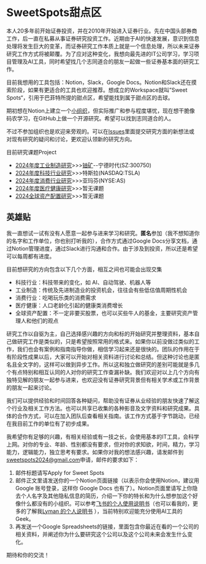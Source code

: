 # SweetSpots甜点区
本人20多年前开始证券投资，并在2010年开始进入证券行业。先在中国头部券商工作，后一直在私募从事证券研究投资工作。近期由于AI的快速发展，意识到信息处理将发生巨大的变革，而证券研究工作本质上就是一个信息处理，所以未来证券研究工作方式将被颠覆。为了应对这种变化，我想向最先进的IT公司学习，学习项目管理及AI工具，同时希望找几个志同道合的朋友一起做一些证券基本面的研究工作。

目前我想用的工具包括：Notion，Slack，Google Docs。Notion和Slack还在摸索阶段，如果有更适合的工具也欢迎推荐。想成立的Workspace就叫”Sweet Spots“，引用于巴菲特所提的甜点区，希望能找到属于甜点区的击球。

期初想在Notion上建立一个[小组织](https://sweetspots.notion.site/02248e2e889942d2b150f9ae26b033c1?v=48656b949eee4289a09f0fe37efe43e6&pvs=4)，但实际推广和参与程度堪忧，现在想干脆像码农学习，在GitHub上做一个开源研究。希望可以找到志同道合的人。

不过不参加组织也是欢迎来旁观的。可以在[Issues](https://github.com/Lyman11/SweetSpots/issues)里面提交研究方面的新想法或对现有研究的疑问和讨论，更欢迎认领新的研究方向。

目前研究课题Project
* [2024年度工业制造研究](https://github.com/users/Lyman11/projects/1)>>>[铀矿](Uranium/Readme.md)--宁德时代(SZ:300750)
* [2024年度科技行业研究](https://github.com/users/Lyman11/projects/2)>>>特斯拉(NASDAQ:TSLA)
* [2024年度消费行业研究](https://github.com/users/Lyman11/projects/3)>>>亚玛芬(NYSE:AS)
* [2024年度医疗健康研究](https://github.com/users/Lyman11/projects/4)>>>暂无课题
* [2024全球资产配置研究](https://github.com/users/Lyman11/projects/5)>>>暂无课题


## 英雄贴
我一直想试一试有没有人愿意一起参与进来学习和研究。**匿名**参加（我不想知道你的名字和工作单位，你也别打听我的），合作方式通过Google Docs分享文档，通过Notion管理进度，通过Slack进行沟通和合作。由于涉及到投资，所以还是希望可以每周都有进度。

目前想研究的方向包含以下几个方面，相互之间也可能会出现交集

- 科技行业：科技带来的变化，如 AI、自动驾驶、机器人等
- 工业制造：传统及先进制造业的投资机会，往往会有些低估值周期性机会
- 消费行业：吃喝玩乐类的消费需求
- 医疗健康：人口老龄化引起的健康类消费增长
- 全球资产配置：不一定非要买股票，也可以买些牛人的基金，主要研究资产管理人和他们的观点

研究工作以自驱为主，自己选择感兴趣的方向和标的开始研究并整理资料，基本自己做研究工作是类似的，只是希望按照常用的格式来。如果你以前没做过类似的工作，我们也会有案例和指南指导你做，相信学习起来还是很快的。团队的作用在于有阶段性成果以后，大家可以开始对相关资料进行讨论和总结。但这种讨论也是匿名且全文字的，这样可以做到异步工作。所以这和独立做研究的差别可能就是多几个有点特别和相互认同的人对你的研究工作查漏补缺。我们欢迎对以上几个方向有独特见解的朋友一起参与进来，也欢迎没有证券研究背景但有相关学术或工作背景的朋友一起来讨论。

我们可以提供经验和时间回答各种疑问，帮助没有证券从业经验的朋友快速了解这个行业及相关工作方法。也可以共享已收集的各种影音及文字资料和研究成果。具体的合作方式，可以在加入团队后查看相关指南。该工作方式基于字节跳动，已经在我目前工作的单位有了初步成果。

我希望你有足够的兴趣，有相关经验或有一技之长，会使用基本的IT工具，会科学上网。对你的专业、年龄、性别都没有要求，但对你的求知欲，时间，精力，学习能力，逻辑能力，独立思考有要求。如果你对我的想法感兴趣，请发邮件到[sweetspots2024@gmail.com](mailto:sweetspots2024@gmail.com)申请，邮件的要求如下：

1. 邮件标题请写Apply for Sweet Spots
2. 邮件正文里请发送你的一个Notion页面链接（以表示你会使用Notion，建议用 Google 账号登录，这样你 Google Docs 也有了）。Notion页面里请写上你隐去个人名字及其他隐私信息的简历，介绍一下你的特长和为什么想参加这个好像什么都没有的小组织。可以参考[飞书的个人使用说明书](https://www.feishu.cn/hc/zh-CN/articles/360048137813-%E4%B8%AA%E4%BA%BA%E4%BD%BF%E7%94%A8%E8%AF%B4%E6%98%8E%E4%B9%A6-%E5%A6%82%E4%BD%95%E8%AE%A9%E5%9B%A2%E9%98%9F%E6%9B%B4%E5%A5%BD%E5%9C%B0-%E4%BD%BF%E7%94%A8-%E4%BD%A0)（也可以看我的，更多的了解我[Lyman 的个人说明书](https://www.notion.so/Lyman-8b71024d7bd547c8a8b189d483eabade?pvs=21) ），当前特别欢迎能充分使用AI工具的Geek。
3. 再发送一个Google Spreadsheets的链接，里面包含你最近在看的一个公司的相关资料，并阐述你为什么要研究这个公司以及这个公司未来会发生什么变化。

期待和你的交流！
